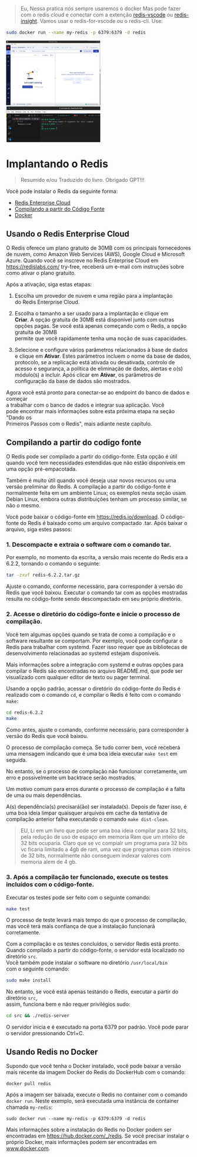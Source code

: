 > Eu,
> Nessa pratica nós sempre usaremos o docker
> Mas pode fazer com o redis cloud e conectar com a extenção [redis-vscode](https://redis.io/docs/latest/develop/tools/#redis-vscode-extension) ou [redis-insight](https://redis.io/docs/latest/develop/tools/#redis-insight).
> Vamos usar o redis-for-vscode ou o redis-cli. Use:
```bash
sudo docker run --name my-redis -p 6379:6379 -d redis 
```

<img src="redis-insight.png" alt="redis-insight image gui" width="256px" /><img src="redis-vscode.png" alt="redis-vscode extension image use tab" width="256px"/>


# Implantando o Redis

> Resumido e/ou Traduzido do livro.
> Obrigado GPT!!!

Você pode instalar o Redis da seguinte forma:

- [Redis Enterprise Cloud](#usando-o-redis-enterprise-cloud)
- [Compilando a partir do Código Fonte](#compilando-a-partir-do-codigo-fonte)
- [Docker](#usando-redis-no-docker)


## Usando o Redis Enterprise Cloud

O Redis oferece um plano gratuito de 30MB com os principais fornecedores de nuvem, como Amazon Web Services (AWS), Google Cloud e Microsoft Azure. Quando
você se inscreve no Redis Enterprise Cloud em https://redislabs.com/
try-free, receberá um e-mail com instruções sobre como ativar
o plano gratuito.

Após a ativação, siga estas etapas:

1. Escolha um provedor de nuvem e uma região para a implantação  
do Redis Enterprise Cloud.

2. Escolha o tamanho a ser usado para a implantação e clique em  
    **Criar**.  A opção gratuita de 30MB está disponível junto com outras opções pagas.
    Se você está apenas começando com o Redis, a opção gratuita de 30MB  
    permite que você rapidamente tenha uma noção de suas capacidades.

3. Selecione e configure vários parâmetros relacionados à base de dados e clique em **Ativar**. Estes parâmetros incluem o nome da base de dados, protocolo, se a replicação está ativada ou desativada, controlo de acesso e segurança, a política de eliminação de dados, alertas e o(s) módulo(s) a incluir.  Após clicar em **Ativar**, os parâmetros de configuração da base de dados são mostrados.

Agora você está pronto para conectar-se ao endpoint do banco de dados e começar  
a trabalhar com o banco de dados e integrar sua aplicação. Você  
pode encontrar mais informações sobre esta próxima etapa na seção "Dando os  
Primeiros Passos com o Redis", mais adiante neste capítulo.

## Compilando a partir do codigo fonte

O Redis pode ser compilado a partir do código-fonte. Esta opção é útil quando você tem necessidades estendidas que não estão disponíveis em uma opção pré-empacotada.

Também é muito útil quando você deseja usar novos recursos ou uma versão preliminar do Redis. A compilação a partir do código-fonte é normalmente feita em um ambiente Linux; os exemplos nesta seção usam Debian Linux, embora outras distribuições tenham um processo similar, se não o mesmo.

Você pode baixar o código-fonte em https://redis.io/download. O código-fonte do Redis é baixado como um arquivo compactado .tar. Após baixar o arquivo, siga estes passos:

### 1. Descompacte e extraia o software com o comando tar.

Por exemplo, no momento da escrita, a versão mais recente do Redis era a 6.2.2, tornando o comando o seguinte:
	
```bash
tar -zxvf redis-6.2.2.tar.gz
```
Ajuste o comando, conforme necessário, para corresponder à versão do Redis que você baixou. Executar o comando tar com as opções mostradas resulta no
código-fonte sendo descompactado em seu próprio diretório.



### 2. Acesse o diretório do código-fonte e inicie o processo de compilação.



Você tem algumas opções quando se trata de como a compilação e o software resultante se comportam. Por exemplo, você pode configurar o Redis para trabalhar com systemd. Fazer isso requer que as bibliotecas de desenvolvimento relacionadas ao systemd estejam disponíveis.

Mais informações sobre a integração com systemd e outras opções para compilar o Redis são encontradas no arquivo README.md, que pode ser visualizado com qualquer editor de texto ou pager terminal.


Usando a opção padrão, acessar o diretório do código-fonte do Redis é realizado com o comando `cd`, e compilar o Redis é feito com o comando `make`:
```bash
cd redis-6.2.2
make
```

Como antes, ajuste o comando, conforme necessário, para corresponder à versão do Redis que você baixou.

O processo de compilação começa. Se tudo correr bem, você receberá uma mensagem indicando que é uma boa ideia executar `make test` em seguida.

No entanto, se o processo de compilação não funcionar corretamente, um erro e possivelmente um backtrace serão mostrados.

Um motivo comum para erros durante o processo de compilação é a falta de uma ou mais dependências.

A(s) dependência(s) precisará(ão) ser instalada(s). Depois de fazer isso, é uma boa ideia limpar quaisquer arquivos em cache da tentativa de compilação anterior falha executando o comando `make dist-clean`.

> EU,
> Li em um livro que pode ser uma boa ideia compilar para 32 bits, pela redução de uso de espaço em memoria Ram que um inteiro de 32 bits ocuparia.
> Claro que se vc compialr um programa para 32 bits vc ficaria limitado a 4gb de ram, uma vez que programas com inteiros de 32 bits, normalmente não conseguem indexar valores com memoria alem de 4 gb. 


### 3. Após a compilação ter funcionado, execute os testes incluídos  com o código-fonte.  


Executar os testes pode ser feito com o seguinte comando:  
```bash
make test
```

O processo de teste levará mais tempo do que o processo de compilação,  
mas você terá mais confiança de que a instalação funcionará  
corretamente.  

Com a compilação e os testes concluídos, o servidor Redis está pronto.  
Quando compilado a partir do código-fonte, o servidor está localizado no diretório `src`.  
Você também pode instalar o software no diretório `/usr/local/bin`  
com o seguinte comando:  
```bash
sudo make install
```

No entanto, se você está apenas testando o Redis, executar a partir do diretório `src`,  
assim, funciona bem e não requer privilégios sudo:  
```bash
cd src && ./redis-server
```

O servidor inicia e é executado na porta 6379 por padrão. Você pode parar  
o servidor pressionando Ctrl+C.



## Usando Redis no Docker

Supondo que você tenha o Docker instalado, você pode baixar a versão mais recente da imagem Docker do Redis do DockerHub com o comando:
```
docker pull redis
```

Após a imagem ser baixada, execute o Redis no container com o comando `docker run`. Neste exemplo, será executada uma instância de container chamada `my-redis`:
```
sudo docker run --name my-redis -p 6379:6379 -d redis 
```

Mais informações sobre a instalação do Redis no Docker podem ser encontradas em https://hub.docker.com/_/redis. Se você precisar instalar o próprio Docker, mais informações podem ser encontradas em www.docker.com.



